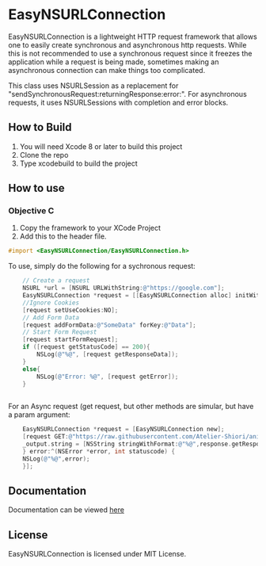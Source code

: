 # EasyNSURLConnection

EasyNSURLConnection is a lightweight HTTP request framework that allows one to easily create synchronous and asynchronous http requests. While this is not recommended to use a synchronous request since it freezes the application while a request is being made, sometimes making an asynchronous connection can make things too complicated.

This class uses NSURLSession as a replacement for "sendSynchronousRequest:returningResponse:error:". For asynchronous requests, it uses NSURLSessions with completion and error blocks.


## How to Build
1. You will need Xcode 8 or later to build this project
2. Clone the repo
3. Type xcodebuild to build the project

## How to use 
### Objective C
1. Copy the framework to your XCode Project
2. Add this to the header file.
```objective-c
#import <EasyNSURLConnection/EasyNSURLConnection.h>
```

To use, simply do the following for a sychronous request:
```objective-c
	// Create a request
	NSURL *url = [NSURL URLWithString:@"https://google.com"];
    EasyNSURLConnection *request = [[EasyNSURLConnection alloc] initWithURL:url];
    //Ignore Cookies
    [request setUseCookies:NO];
	// Add Form Data
	[request addFormData:@"SomeData" forKey:@"Data"];
	// Start Form Request
	[request startFormRequest];
	if ([request getStatusCode] == 200){
		NSLog(@"%@", [request getResponseData]);
	}
	else{
		NSLog(@"Error: %@", [request getError]);
	}
	
```

For an Async request (get request, but other methods are simular, but have a param argument:
```objective-c
    EasyNSURLConnection *request = [EasyNSURLConnection new];
    [request GET:@"https://raw.githubusercontent.com/Atelier-Shiori/anime-season-json/master/data/2017-fall.json" headers:nil completion:^(EasyNSURLResponse *response) {
    _output.string = [NSString stringWithFormat:@"%@",response.getResponseDataJsonParsed];
    } error:^(NSError *error, int statuscode) {
    NSLog(@"%@",error);
    }];

```

## Documentation
Documentation can be viewed [here](https://developer.ateliershiori.moe/easynsurlconnection/index.html)

## License

EasyNSURLConnection is licensed under MIT License.
